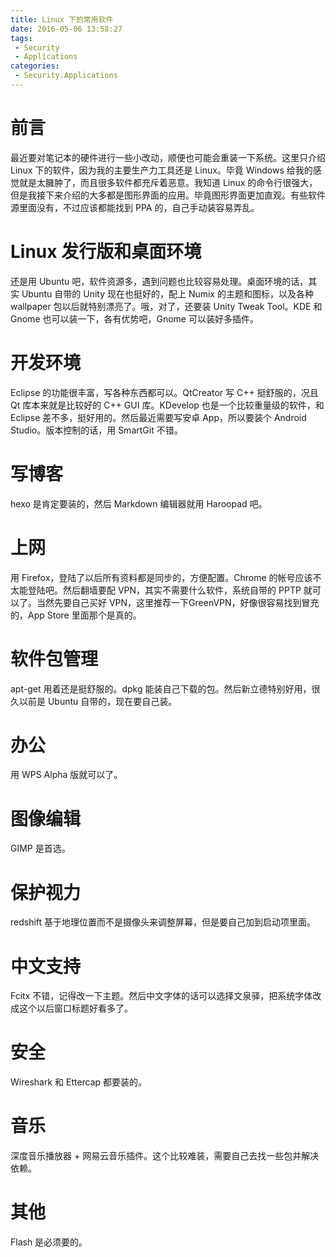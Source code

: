 ```yaml
---
title: Linux 下的常用软件
date: 2016-05-06 13:58:27
tags:
 - Security
 - Applications
categories:
 - Security.Applications
---
```

# 前言 #
最近要对笔记本的硬件进行一些小改动，顺便也可能会重装一下系统。这里只介绍 Linux 下的软件，因为我的主要生产力工具还是 Linux。毕竟 Windows 给我的感觉就是太臃肿了，而且很多软件都充斥着恶意。我知道 Linux 的命令行很强大，但是我接下来介绍的大多都是图形界面的应用。毕竟图形界面更加直观。有些软件源里面没有，不过应该都能找到 PPA 的，自己手动装容易弄乱。
# Linux 发行版和桌面环境 #
还是用 Ubuntu 吧，软件资源多，遇到问题也比较容易处理。桌面环境的话，其实 Ubuntu 自带的 Unity 现在也挺好的，配上 Numix 的主题和图标，以及各种 wallpaper 包以后就特别漂亮了。哦，对了，还要装 Unity Tweak Tool。KDE 和 Gnome 也可以装一下，各有优势吧，Gnome 可以装好多插件。
# 开发环境 #
Eclipse 的功能很丰富，写各种东西都可以。QtCreator 写 C\+\+ 挺舒服的，况且 Qt 库本来就是比较好的 C++ GUI 库。KDevelop 也是一个比较重量级的软件，和 Eclipse 差不多，挺好用的。然后最近需要写安卓 App，所以要装个 Android Studio。版本控制的话，用 SmartGit 不错。
# 写博客 #
hexo 是肯定要装的，然后 Markdown 编辑器就用 Haroopad 吧。
# 上网 #
用 Firefox，登陆了以后所有资料都是同步的，方便配置。Chrome 的帐号应该不太能登陆吧。然后翻墙要配 VPN，其实不需要什么软件，系统自带的  PPTP 就可以了。当然先要自己买好 VPN，这里推荐一下GreenVPN，好像很容易找到冒充的，App Store 里面那个是真的。
# 软件包管理 #
apt-get 用着还是挺舒服的。dpkg 能装自己下载的包。然后新立德特别好用，很久以前是 Ubuntu 自带的，现在要自己装。
# 办公 #
用 WPS Alpha 版就可以了。
# 图像编辑 #
GIMP 是首选。
# 保护视力 #
redshift 基于地理位置而不是摄像头来调整屏幕，但是要自己加到启动项里面。
# 中文支持 #
Fcitx 不错，记得改一下主题。然后中文字体的话可以选择文泉驿，把系统字体改成这个以后窗口标题好看多了。
# 安全 #
Wireshark 和 Ettercap 都要装的。
# 音乐 #
深度音乐播放器 + 网易云音乐插件。这个比较难装，需要自己去找一些包并解决依赖。
# 其他 #
Flash 是必须要的。

